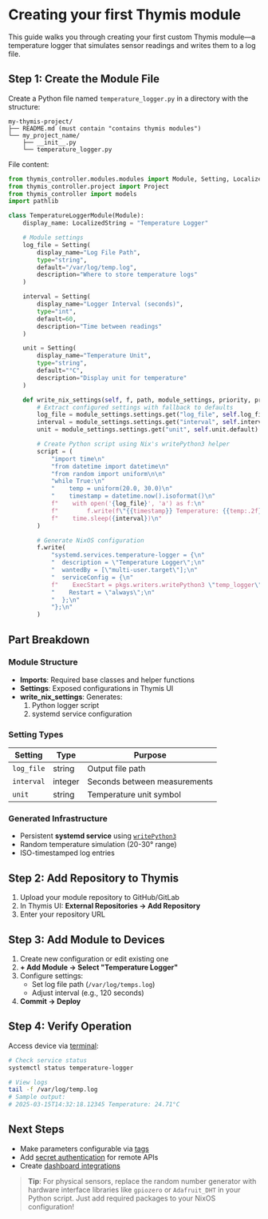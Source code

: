 # Creating your first Thymis module

This guide walks you through creating your first custom Thymis module—a temperature logger that simulates sensor readings and writes them to a log file.

## Step 1: Create the Module File

Create a Python file named `temperature_logger.py` in a directory with the structure:

```
my-thymis-project/
├── README.md (must contain "contains thymis modules")
└── my_project_name/
    ├── __init__.py
    └── temperature_logger.py
```

File content:

```python
from thymis_controller.modules.modules import Module, Setting, LocalizedString
from thymis_controller.project import Project
from thymis_controller import models
import pathlib

class TemperatureLoggerModule(Module):
    display_name: LocalizedString = "Temperature Logger"

    # Module settings
    log_file = Setting(
        display_name="Log File Path",
        type="string",
        default="/var/log/temp.log",
        description="Where to store temperature logs"
    )

    interval = Setting(
        display_name="Logger Interval (seconds)",
        type="int",
        default=60,
        description="Time between readings"
    )

    unit = Setting(
        display_name="Temperature Unit",
        type="string",
        default="°C",
        description="Display unit for temperature"
    )

    def write_nix_settings(self, f, path, module_settings, priority, project: Project):
        # Extract configured settings with fallback to defaults
        log_file = module_settings.settings.get("log_file", self.log_file.default)
        interval = module_settings.settings.get("interval", self.interval.default)
        unit = module_settings.settings.get("unit", self.unit.default)

        # Create Python script using Nix's writePython3 helper
        script = (
            "import time\n"
            "from datetime import datetime\n"
            "from random import uniform\n\n"
            "while True:\n"
            "    temp = uniform(20.0, 30.0)\n"
            "    timestamp = datetime.now().isoformat()\n"
            f"    with open('{log_file}', 'a') as f:\n"
            f"        f.write(f\"{{timestamp}} Temperature: {{temp:.2f}}{unit}\\n\")\n"
            f"    time.sleep({interval})\n"
        )

        # Generate NixOS configuration
        f.write(
            "systemd.services.temperature-logger = {\n"
            "  description = \"Temperature Logger\";\n"
            "  wantedBy = [\"multi-user.target\"];\n"
            "  serviceConfig = {\n"
            f"    ExecStart = pkgs.writers.writePython3 \"temp_logger\" {{}} ''{script}'';\n"
            "    Restart = \"always\";\n"
            "  };\n"
            "};\n"
        )

```

## Part Breakdown

### Module Structure

- **Imports**: Required base classes and helper functions
- **Settings**: Exposed configurations in Thymis UI
- **write_nix_settings**: Generates:
  1. Python logger script
  2. systemd service configuration

### Setting Types

| Setting    | Type    | Purpose                      |
| ---------- | ------- | ---------------------------- |
| `log_file` | string  | Output file path             |
| `interval` | integer | Seconds between measurements |
| `unit`     | string  | Temperature unit symbol      |

### Generated Infrastructure

- Persistent **systemd service** using [`writePython3`](https://github.com/NixOS/nixpkgs/blob/master/pkgs/build-support/writers/scripts.nix)
- Random temperature simulation (20-30° range)
- ISO-timestamped log entries

## Step 2: Add Repository to Thymis

1. Upload your module repository to GitHub/GitLab
2. In Thymis UI: **External Repositories → Add Repository**
3. Enter your repository URL

## Step 3: Add Module to Devices

1. Create new configuration or edit existing one
2. **+ Add Module → Select "Temperature Logger"**
3. Configure settings:
   - Set log file path (`/var/log/temps.log`)
   - Adjust interval (e.g., 120 seconds)
4. **Commit → Deploy**


## Step 4: Verify Operation

Access device via [terminal](../device-lifecycle/ssh-terminal.md):

```bash
# Check service status
systemctl status temperature-logger

# View logs
tail -f /var/log/temp.log
# Sample output:
# 2025-03-15T14:32:18.12345 Temperature: 24.71°C
```


## Next Steps

- Make parameters configurable via [tags](../../device-lifecycle/tags.md)
- Add [secret authentication](../../device-lifecycle/secrets.md) for remote APIs
- Create [dashboard integrations](python-language-module.md)

> **Tip**: For physical sensors, replace the random number generator with hardware interface libraries like `gpiozero` or `Adafruit_DHT` in your Python script. Just add required packages to your NixOS configuration!
